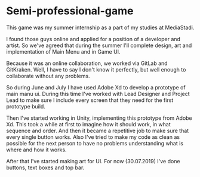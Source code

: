 # Semi-professional-game

This game was my summer internship as a part of my studies at MediaStadi.

I found those guys online and applied for a position of a developer and artist. So we've agreed that during the summer I'll complete
design, art and implementation of Main Menu and in Game UI.

Because it was an online collaboration, we worked via GitLab and GitKraken. Well, I have to say I don't know it perfectly, but well
enough to collaborate without any problems.

So during June and July I have used Adobe Xd to develop a prototype of main manu ui. During this time I've worked with Lead Designer
and Project Lead to make sure I include every screen that they need for the first prototype build.

Then I've started working in Unity, implementing this prototype from Adobe Xd. This took a while at first to imagine how it should
work, in what sequence and order. And then it became a repetitive job to make sure that every single button works. Also I've tried to
make my code as clean as possible for the next person to have no problems understanding what is where and how it works.

After that I've started making art for UI. For now (30.07.2019) I've done buttons, text boxes and top bar.
